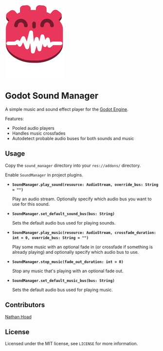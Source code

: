 ![SayWhat logo](logo.svg)

# Godot Sound Manager

A simple music and sound effect player for the [Godot Engine](https://godotengine.org/).

Features:

- Pooled audio players
- Handles music crossfades
- Autodetect probable audio buses for both sounds and music

## Usage

Copy the `sound_manager` directory into your `res://addons/` directory.

Enable `SoundManager` in project plugins.

- **`SoundManager.play_sound(resource: AudioStream, override_bus: String = "")`**

    Play an audio stream. Optionally specify which audio bus you want to use for this sound.

- **`SoundManager.set_default_sound_bus(bus: String)`**

    Sets the default audio bus used for playing sounds.

- **`SoundManager.play_music(resource: AudioStream, crossfade_duration: int = 0, override_bus: String = "")`**

    Play some music with an optional fade in (or crossfade if something is already playing) and optionally specify which audio bus to use.

- **`SoundManager.stop_music(fade_out_duration: int = 0)`**

    Stop any music that's playing with an optional fade out.

- **`SoundManager.set_default_music_bus(bus: String)`**

    Sets the default audio bus used for playing music.

## Contributors

[Nathan Hoad](https://nathanhoad.net)

## License

Licensed under the MIT license, see `LICENSE` for more information.